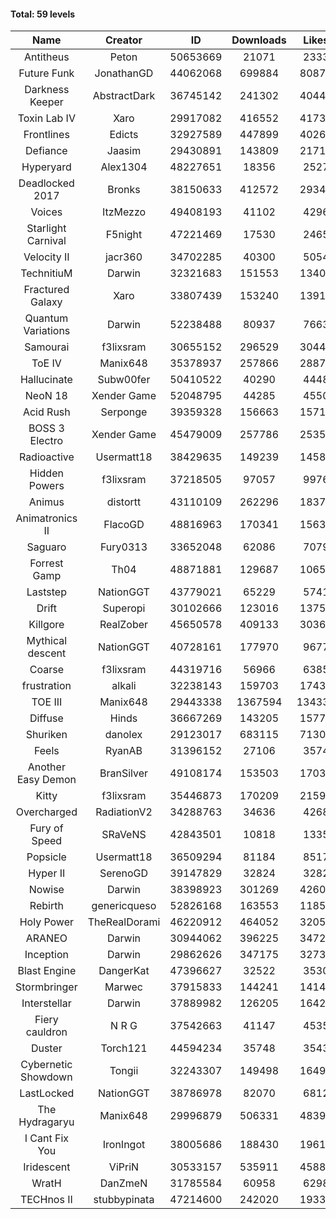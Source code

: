 #### Total: 59 levels

| Name | Creator | ID | Downloads | Likes |
|:---:|:---:|:---:|:---:|:---:|
| Antitheus | Peton | 50653669 | 21071 | 2333
| Future Funk | JonathanGD | 44062068 | 699884 | 80872
| Darkness Keeper | AbstractDark | 36745142 | 241302 | 40445
| Toxin Lab IV | Xaro | 29917082 | 416552 | 41731
| Frontlines | Edicts | 32927589 | 447899 | 40261
| Defiance | Jaasim | 29430891 | 143809 | 21710
| Hyperyard | Alex1304 | 48227651 | 18356 | 2527
| Deadlocked 2017 | Bronks | 38150633 | 412572 | 29340
| Voices | ItzMezzo | 49408193 | 41102 | 4296
| Starlight Carnival | F5night | 47221469 | 17530 | 2465
| Velocity II | jacr360 | 34702285 | 40300 | 5054
| TechnitiuM | Darwin | 32321683 | 151553 | 13402
| Fractured Galaxy  | Xaro | 33807439 | 153240 | 13913
| Quantum Variations | Darwin | 52238488 | 80937 | 7663
| Samourai | f3lixsram | 30655152 | 296529 | 30445
| ToE IV  | Manix648 | 35378937 | 257866 | 28876
| Hallucinate | Subw00fer | 50410522 | 40290 | 4448
| NeoN 18 | Xender Game | 52048795 | 44285 | 4550
| Acid Rush | Serponge | 39359328 | 156663 | 15716
| BOSS 3 Electro | Xender Game | 45479009 | 257786 | 25359
| Radioactive | Usermatt18 | 38429635 | 149239 | 14585
| Hidden Powers | f3lixsram | 37218505 | 97057 | 9976
| Animus | distortt | 43110109 | 262296 | 18375
| Animatronics II | FlacoGD | 48816963 | 170341 | 15631
| Saguaro | Fury0313 | 33652048 | 62086 | 7079
| Forrest Gamp | Th04 | 48871881 | 129687 | 10655
| Laststep | NationGGT | 43779021 | 65229 | 5741
| Drift | Superopi | 30102666 | 123016 | 13759
| Killgore | RealZober | 45650578 | 409133 | 30362
| Mythical descent | NationGGT | 40728161 | 177970 | 9677
| Coarse | f3lixsram | 44319716 | 56966 | 6385
| frustration | alkali | 32238143 | 159703 | 17437
| TOE III | Manix648 | 29443338 | 1367594 | 134337
| Diffuse | Hinds | 36667269 | 143205 | 15776
| Shuriken | danolex | 29123017 | 683115 | 71308
| Feels | RyanAB | 31396152 | 27106 | 3574
| Another Easy Demon | BranSilver | 49108174 | 153503 | 17036
| Kitty | f3lixsram | 35446873 | 170209 | 21598
| Overcharged | RadiationV2 | 34288763 | 34636 | 4268
| Fury of Speed | SRaVeNS | 42843501 | 10818 | 1335
| Popsicle | Usermatt18 | 36509294 | 81184 | 8517
| Hyper II | SerenoGD | 39147829 | 32824 | 3282
| Nowise | Darwin | 38398923 | 301269 | 42605
| Rebirth | genericqueso | 52826168 | 163553 | 11852
| Holy Power | TheRealDorami | 46220912 | 464052 | 32057
| ARANEO | Darwin | 30944062 | 396225 | 34725
| Inception | Darwin | 29862626 | 347175 | 32735
| Blast Engine | DangerKat | 47396627 | 32522 | 3530
| Stormbringer | Marwec | 37915833 | 144241 | 14140
| Interstellar | Darwin | 37889982 | 126205 | 16420
| Fiery cauldron | N R G | 37542663 | 41147 | 4535
| Duster | Torch121 | 44594234 | 35748 | 3543
| Cybernetic Showdown  | Tongii | 32243307 | 149498 | 16498
| LastLocked | NationGGT | 38786978 | 82070 | 6812
| The Hydragaryu | Manix648 | 29996879 | 506331 | 48395
| I Cant Fix You | IronIngot | 38005686 | 188430 | 19614
| Iridescent | ViPriN | 30533157 | 535911 | 45884
| WratH | DanZmeN | 31785584 | 60958 | 6298
| TECHnos II | stubbypinata | 47214600 | 242020 | 19330
